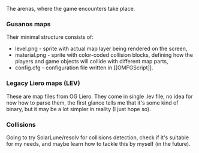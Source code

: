 The arenas, where the game encounters take place.

### Gusanos maps
Their minimal structure consists of:
- level.png - sprite with actual map layer being rendered on the screen,
- material.png - sprite with color-coded collision blocks, defining how the players and game objects will collide with different map parts,
- config.cfg - configuration file written in [[OMFGScript]].

### Legacy Liero maps (LEV)
These are map files from OG Liero. They come in single .lev file, no idea for now how to parse them, the first glance tells me that it's some kind of binary, but it may be a lot simpler in reality (I just hope so).

### Collisions
Going to try SolarLune/resolv for collisions detection, check if it's suitable for my needs, and maybe learn how to tackle this by myself (in the future).